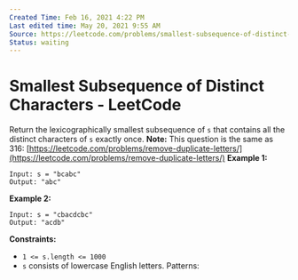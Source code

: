 ```yaml
---
Created Time: Feb 16, 2021 4:22 PM
Last edited time: May 20, 2021 9:55 AM
Source: https://leetcode.com/problems/smallest-subsequence-of-distinct-characters/
Status: waiting
---
```


# Smallest Subsequence of Distinct Characters - LeetCode

Return the lexicographically smallest subsequence of `s` that contains all the distinct characters of `s` exactly once.
**Note:** This question is the same as 316: [https://leetcode.com/problems/remove-duplicate-letters/](https://leetcode.com/problems/remove-duplicate-letters/)
**Example 1:**
```
Input: s = "bcabc"
Output: "abc"
```
**Example 2:**
```
Input: s = "cbacdcbc"
Output: "acdb"
```
**Constraints:**
- `1 <= s.length <= 1000`
- `s` consists of lowercase English letters.
Patterns: 